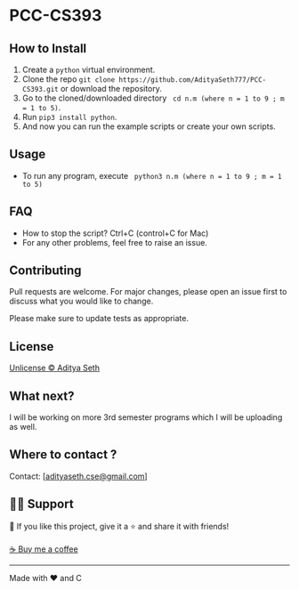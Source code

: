 # PCC-CS393

## How to Install

1. Create a ```python``` virtual environment. 
2. Clone the repo ```git clone https://github.com/AdityaSeth777/PCC-CS393.git``` or download the repository.
3. Go to the cloned/downloaded directory ``` cd n.m (where n = 1 to 9 ; m = 1 to 5)```. 
4. Run ``` pip3 install python ```.
5. And now you can run the example scripts or create your own scripts.  

## Usage
- To run any program, execute ``` python3 n.m (where n = 1 to 9 ; m = 1 to 5)```

## FAQ
- How to stop the script? Ctrl+C (control+C for Mac) 
- For any other problems, feel free to raise an issue.

## Contributing
Pull requests are welcome. For major changes, please open an issue first to discuss what you would like to change. 

Please make sure to update tests as appropriate.

## License
[Unlicense © Aditya Seth](https://github.com/AdityaSeth777/PCC-CS393/blob/main/License)

## What next?
I will be working on more 3rd semester programs which I will be uploading as well.

## Where to contact ?
Contact: [adityaseth.cse@gmail.com]

## 🙋‍♂️ Support

💙 If you like this project, give it a ⭐ and share it with friends!<br><br>
[☕ Buy me a coffee](https://www.buymeacoffee.com/adityaseth)

---

Made with ❤️ and C <br><br>
